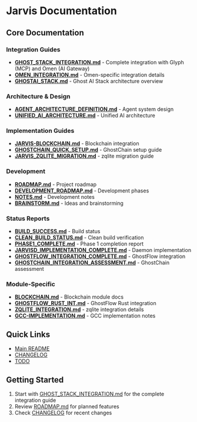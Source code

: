 # Jarvis Documentation

## Core Documentation

### Integration Guides
- **[GHOST_STACK_INTEGRATION.md](./GHOST_STACK_INTEGRATION.md)** - Complete integration with Glyph (MCP) and Omen (AI Gateway)
- **[OMEN_INTEGRATION.md](./OMEN_INTEGRATION.md)** - Omen-specific integration details
- **[GHOSTAI_STACK.md](./GHOSTAI_STACK.md)** - Ghost AI Stack architecture overview

### Architecture & Design
- **[AGENT_ARCHITECTURE_DEFINITION.md](./AGENT_ARCHITECTURE_DEFINITION.md)** - Agent system design
- **[UNIFIED_AI_ARCHITECTURE.md](./UNIFIED_AI_ARCHITECTURE.md)** - Unified AI architecture

### Implementation Guides
- **[JARVIS-BLOCKCHAIN.md](./JARVIS-BLOCKCHAIN.md)** - Blockchain integration
- **[GHOSTCHAIN_QUICK_SETUP.md](./GHOSTCHAIN_QUICK_SETUP.md)** - GhostChain setup guide
- **[JARVIS_ZQLITE_MIGRATION.md](./JARVIS_ZQLITE_MIGRATION.md)** - zqlite migration guide

### Development
- **[ROADMAP.md](./ROADMAP.md)** - Project roadmap
- **[DEVELOPMENT_ROADMAP.md](./DEVELOPMENT_ROADMAP.md)** - Development phases
- **[NOTES.md](./NOTES.md)** - Development notes
- **[BRAINSTORM.md](./BRAINSTORM.md)** - Ideas and brainstorming

### Status Reports
- **[BUILD_SUCCESS.md](./BUILD_SUCCESS.md)** - Build status
- **[CLEAN_BUILD_STATUS.md](./CLEAN_BUILD_STATUS.md)** - Clean build verification
- **[PHASE1_COMPLETE.md](./PHASE1_COMPLETE.md)** - Phase 1 completion report
- **[JARVISD_IMPLEMENTATION_COMPLETE.md](./JARVISD_IMPLEMENTATION_COMPLETE.md)** - Daemon implementation
- **[GHOSTFLOW_INTEGRATION_COMPLETE.md](./GHOSTFLOW_INTEGRATION_COMPLETE.md)** - GhostFlow integration
- **[GHOSTCHAIN_INTEGRATION_ASSESSMENT.md](./GHOSTCHAIN_INTEGRATION_ASSESSMENT.md)** - GhostChain assessment

### Module-Specific
- **[BLOCKCHAIN.md](./BLOCKCHAIN.md)** - Blockchain module docs
- **[GHOSTFLOW_RUST_INT.md](./GHOSTFLOW_RUST_INT.md)** - GhostFlow Rust integration
- **[ZQLITE_INTEGRATION.md](./ZQLITE_INTEGRATION.md)** - zqlite integration details
- **[GCC-IMPLEMENTATION.md](./GCC-IMPLEMENTATION.md)** - GCC implementation notes

## Quick Links

- [Main README](../README.md)
- [CHANGELOG](../CHANGELOG.md)
- [TODO](../TODO.md)

## Getting Started

1. Start with [GHOST_STACK_INTEGRATION.md](./GHOST_STACK_INTEGRATION.md) for the complete integration guide
2. Review [ROADMAP.md](./ROADMAP.md) for planned features
3. Check [CHANGELOG](../CHANGELOG.md) for recent changes
